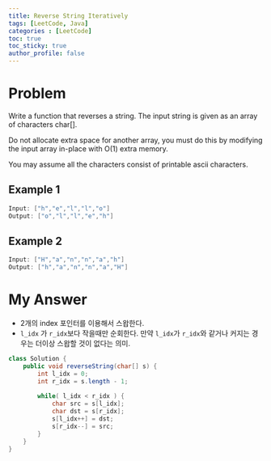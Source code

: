 ```yaml
---
title: Reverse String Iteratively
tags: [LeetCode, Java]
categories : [LeetCode]
toc: true
toc_sticky: true
author_profile: false
---
```


# Problem

Write a function that reverses a string. The input string is given as an array of characters char[].

Do not allocate extra space for another array, you must do this by modifying the input array in-place with O(1) extra memory.

You may assume all the characters consist of printable ascii characters.

## Example 1

```swift
Input: ["h","e","l","l","o"]
Output: ["o","l","l","e","h"]
```

## Example 2

```swift
Input: ["H","a","n","n","a","h"]
Output: ["h","a","n","n","a","H"]
```

# My Answer

* 2개의 index 포인터를 이용해서 스왑한다.
* `l_idx` 가 `r_idx`보다 작을때만 순회한다. 만약 `l_idx`가 `r_idx`와 같거나 커지는 경우는 더이상 스왑할 것이 없다는 의미.
  
```java
class Solution {
    public void reverseString(char[] s) {
        int l_idx = 0;
        int r_idx = s.length - 1;
        
        while( l_idx < r_idx ) {
            char src = s[l_idx];
            char dst = s[r_idx];
            s[l_idx++] = dst;
            s[r_idx--] = src;   
        }
    }    
}
```

